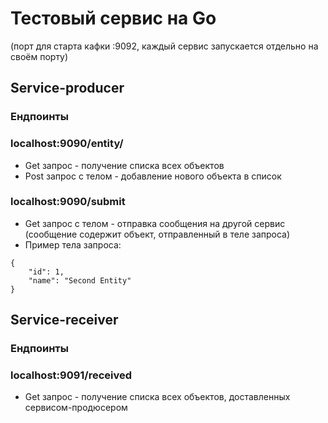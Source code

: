 # Тестовый сервис на Go
(порт для старта кафки :9092, каждый сервис запускается отдельно на своём порту)

## Service-producer
### Ендпоинты
### localhost:9090/entity/
- Get запрос - получение списка всех объектов
- Post запрос с телом - добавление нового объекта в список
### localhost:9090/submit
- Get запрос с телом - отправка сообщения на другой сервис (сообщение содержит объект, отправленный в теле запроса)
- Пример тела запроса: 
```
{
    "id": 1,
    "name": "Second Entity"
}

```


## Service-receiver
### Ендпоинты
### localhost:9091/received
- Get запрос - получение списка всех объектов, доставленных сервисом-продюсером
